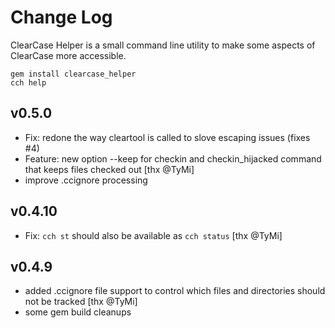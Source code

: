 # Change Log

ClearCase Helper is a small command line utility to make some aspects of ClearCase more accessible.

    gem install clearcase_helper
    cch help

## v0.5.0

* Fix: redone the way cleartool is called to slove escaping issues (fixes #4)
* Feature: new option --keep for checkin and checkin_hijacked command that keeps files checked out [thx @TyMi]
* improve .ccignore processing

## v0.4.10

* Fix: `cch st` should also be available as `cch status` [thx @TyMi]

## v0.4.9

* added .ccignore file support to control which files and directories should not be tracked [thx @TyMi]
* some gem build cleanups